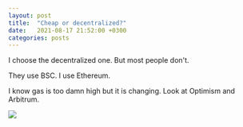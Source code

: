 ```yaml
---
layout: post
title:  "Cheap or decentralized?"
date:   2021-08-17 21:52:00 +0300
categories: posts
---
```


I choose the decentralized one. But most people don't.

 They use BSC. I use Ethereum.

I know gas is too damn high but it is changing. Look at Optimism and Arbitrum.

![](https://i.imgur.com/5OKnK2X.png)